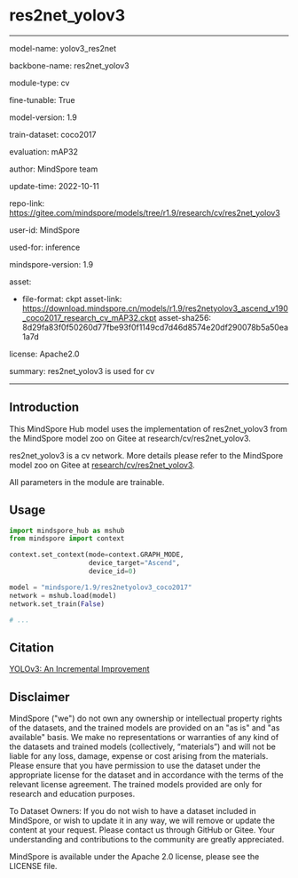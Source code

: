 # res2net_yolov3

---

model-name: yolov3_res2net

backbone-name: res2net_yolov3

module-type: cv

fine-tunable: True

model-version: 1.9

train-dataset: coco2017

evaluation: mAP32

author: MindSpore team

update-time: 2022-10-11

repo-link: <https://gitee.com/mindspore/models/tree/r1.9/research/cv/res2net_yolov3>

user-id: MindSpore

used-for: inference

mindspore-version: 1.9

asset:

-
    file-format: ckpt
    asset-link: <https://download.mindspore.cn/models/r1.9/res2netyolov3_ascend_v190_coco2017_research_cv_mAP32.ckpt>
    asset-sha256: 8d29fa83f0f50260d77fbe93f0f1149cd7d46d8574e20df290078b5a50ea1a7d

license: Apache2.0

summary: res2net_yolov3 is used for cv

---

## Introduction

This MindSpore Hub model uses the implementation of res2net_yolov3 from the MindSpore model zoo on Gitee at research/cv/res2net_yolov3.

res2net_yolov3 is a cv network. More details please refer to the MindSpore model zoo on Gitee at [research/cv/res2net_yolov3](https://gitee.com/mindspore/models/blob/r1.9/research/cv/res2net_yolov3/README.md).

All parameters in the module are trainable.

## Usage

```python
import mindspore_hub as mshub
from mindspore import context

context.set_context(mode=context.GRAPH_MODE,
                    device_target="Ascend",
                    device_id=0)

model = "mindspore/1.9/res2netyolov3_coco2017"
network = mshub.load(model)
network.set_train(False)

# ...
```

## Citation

[YOLOv3: An Incremental Improvement](https://pjreddie.com/media/files/papers/YOLOv3.pdf)

## Disclaimer

MindSpore ("we") do not own any ownership or intellectual property rights of the datasets, and the trained models are provided on an "as is" and "as available" basis. We make no representations or warranties of any kind of the datasets and trained models (collectively, “materials”) and will not be liable for any loss, damage, expense or cost arising from the materials. Please ensure that you have permission to use the dataset under the appropriate license for the dataset and in accordance with the terms of the relevant license agreement. The trained models provided are only for research and education purposes.

To Dataset Owners: If you do not wish to have a dataset included in MindSpore, or wish to update it in any way, we will remove or update the content at your request. Please contact us through GitHub or Gitee. Your understanding and contributions to the community are greatly appreciated.

MindSpore is available under the Apache 2.0 license, please see the LICENSE file.
